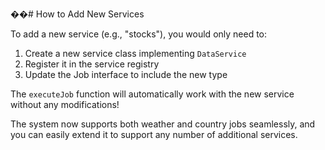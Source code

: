 ��# How to Add New Services

To add a new service (e.g., "stocks"), you would only need to:

1. Create a new service class implementing `DataService`
2. Register it in the service registry
3. Update the Job interface to include the new type

The `executeJob` function will automatically work with the new service without any modifications!

The system now supports both weather and country jobs seamlessly, and you can easily extend it to support any number of additional services.